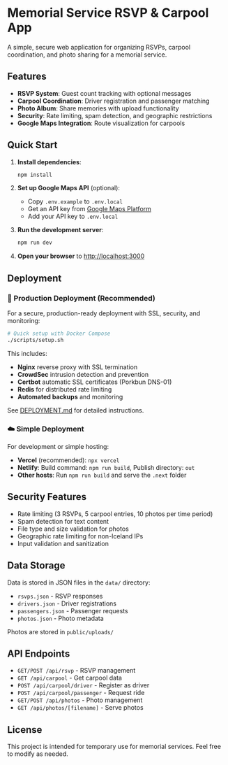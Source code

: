 # Memorial Service RSVP & Carpool App

A simple, secure web application for organizing RSVPs, carpool coordination, and photo sharing for a memorial service.

## Features

- **RSVP System**: Guest count tracking with optional messages
- **Carpool Coordination**: Driver registration and passenger matching
- **Photo Album**: Share memories with upload functionality
- **Security**: Rate limiting, spam detection, and geographic restrictions
- **Google Maps Integration**: Route visualization for carpools

## Quick Start

1. **Install dependencies**:
   ```bash
   npm install
   ```

2. **Set up Google Maps API** (optional):
   - Copy `.env.example` to `.env.local`
   - Get an API key from [Google Maps Platform](https://developers.google.com/maps/documentation/javascript/get-api-key)
   - Add your API key to `.env.local`

3. **Run the development server**:
   ```bash
   npm run dev
   ```

4. **Open your browser** to [http://localhost:3000](http://localhost:3000)

## Deployment

### 🐳 Production Deployment (Recommended)

For a secure, production-ready deployment with SSL, security, and monitoring:

```bash
# Quick setup with Docker Compose
./scripts/setup.sh
```

This includes:
- **Nginx** reverse proxy with SSL termination
- **CrowdSec** intrusion detection and prevention  
- **Certbot** automatic SSL certificates (Porkbun DNS-01)
- **Redis** for distributed rate limiting
- **Automated backups** and monitoring

See [DEPLOYMENT.md](DEPLOYMENT.md) for detailed instructions.

### ☁️ Simple Deployment

For development or simple hosting:

- **Vercel** (recommended): `npx vercel`
- **Netlify**: Build command: `npm run build`, Publish directory: `out`
- **Other hosts**: Run `npm run build` and serve the `.next` folder

## Security Features

- Rate limiting (3 RSVPs, 5 carpool entries, 10 photos per time period)
- Spam detection for text content
- File type and size validation for photos
- Geographic rate limiting for non-Iceland IPs
- Input validation and sanitization

## Data Storage

Data is stored in JSON files in the `data/` directory:
- `rsvps.json` - RSVP responses
- `drivers.json` - Driver registrations
- `passengers.json` - Passenger requests
- `photos.json` - Photo metadata

Photos are stored in `public/uploads/`

## API Endpoints

- `GET/POST /api/rsvp` - RSVP management
- `GET /api/carpool` - Get carpool data
- `POST /api/carpool/driver` - Register as driver
- `POST /api/carpool/passenger` - Request ride
- `GET/POST /api/photos` - Photo management
- `GET /api/photos/[filename]` - Serve photos

## License

This project is intended for temporary use for memorial services. Feel free to modify as needed.